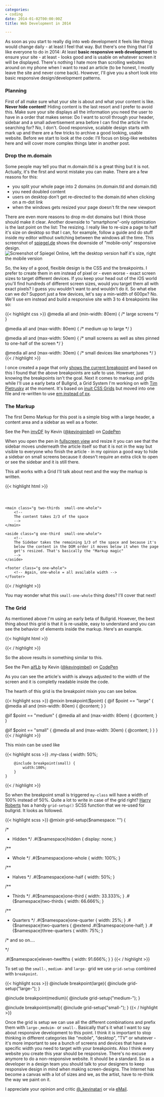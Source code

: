 ```yaml
---
categories:
- coding
date: 2014-01-02T00:00:00Z
title: Web Development in 2014

---
```


As soon as you start to really dig into web development it feels like things would change daily - at least I feel that way. But there's one thing that I'd like everyone to do in 2014: At least **basic responsive web development** to ensure your site - at least - looks good and is usable on whatever screen it will be displayed. There's nothing I hate more than scrolling websites around on my phone when I want to read an article (to be honest, I mostly leave the site and never come back). However, I'll give you a short look into basic responsive design/development patterns.

### Planning
First of all make sure what your site is about and what your content is like. **Never hide content!** Hiding content is the last resort and I prefer to avoid this. Make sure your site displays all the information you need the user to have in a order that makes sense: Do I want to scroll through your header, sidebar and a small advertisement area before I can find the article I'm searching for? No, I don't. Good responsive, scalable design starts with mark up and there are a few tricks to archive a good looking, usable website. Before we start to look at the code: I'll focus on blog-like websites here and will cover more complex things later in another post.

### Drop the m.domain
Some people may tell you that m.domain.tld is a great thing but it is not. Actually, it's the first and worst mistake you can make. There are a few reasons for this:

- you split your whole page into 2 domains (m.domain.tld and domain.tld)
- you need doubled content
- users on desktop don't get re-directed to the domain.tld when clicking on a m-dot link
- when the windows gets resized your page doesn't fit the new viewport

There are even more reasons to drop m-dot domains but I think those should make it clear. Another downside to "smartphone"-only optimization is the last point on the list: The resizing. I really like to re-size a page to half it's size on desktop so that I can, for example, follow a guide and do stuff inside my editor without switching between the windows all the time. This screenshot of [spiegel.de](http://spiegel.de) shows the downside of "mobile-only" responsive design.
![Screenshot of Spiegel Online, left the desktop version half it's size, right the mobile version](http://i.kevingimbel.me/sc/screenshot-16-46.png "Screenshot of Spiegel Online, left the desktop version half it's size, right the mobile version")

So, the key of a good, flexible design is the CSS and the breakpoints. I prefer to create them in em instead of pixel or - even worse - exact screen sizes to target different devices. If you keep your head out of the iOS world you'll find hundreds of different screen sizes, would you target them all with exact pixels? I guess you wouldn't want to and wouldn't do it. So what else can we do? Support just a few devices, let's say a min-width of 600px? No. We'll use em instead and build a responsive site with 3 to 4 breakpoints like so:

{{< highlight css >}}
@media all and (min-width: 80em) {
    /* large screens */
}

@media all and (max-width: 80em) {
    /* medium up to large */
}

@media all and (max-width: 50em) {
    /* small screens as well as sites pinned to one-half of the screen */
}

@media all and (max-width: 30em) {
    /* small devices like smartphones */
}
{{< / highlight >}}

I once created a page that only [shows the current breakpoint](http://dev.kevingimbel.me/breakpoint/) and based on this I found that the above breakpoints are safe to use. However, just knowing the breakpoints isn't the goal. Next it comes to markup and grids while I'll use a early beta of Bullgrid, a Grid System I'm working on with [Tim Pietrusky](http://twitter.com/timpietrusky) at the moment. It's based on [inuit CSS Grids](http://inuitcss.com/2012/12/building-grid-systems-with-inuit-css/) but moved into one file and re-written to use [em instead of px](/em-vs-px).

### The Markup
The first Demo Markup for this post is a simple blog with a large header, a content area and a sidebar as well as a footer.

<p data-height="400" data-theme-id="647" data-slug-hash="imvDF" data-user="kevingimbel" data-default-tab="result" class='codepen'>See the Pen <a href='http://codepen.io/kevingimbel/pen/imvDF'>imvDF</a> by Kevin (<a href='http://codepen.io/kevingimbel'>@kevingimbel</a>) on <a href='http://codepen.io'>CodePen</a></p>
<script async src="//codepen.io/assets/embed/ei.js"></script>

When you open the pen in [fullscreen view](http://codepen.io/kevingimbel/full/imvDF) and resize it you can see that the sidebar moves underneath the article itself so that it is not in the way but visible to everyone who finish the article - in my opinion a good way to hide a sidebar on small screens because it doesn't require an extra click to open or see the sidebar and it is still there.

This all works with a Grid I'll talk about next and the way the markup is written.

{{< highlight html >}}
<!-- Wrapping the Grid inside the gw class -->
<div class="wrapper gw">
    <header class="g one-whole  small-one-whole">
        <!-- the header always stays at 100% of the available width -->
    </header>

    <main class="g two-thirds  small-one-whole">
        <!--
        The content takes 2/3 of the space
        -->
    </main>

    <aside class="g one-third  small-one-whole">
        <!--
        The Sidebar takes the remaining 1/3 of the space and because it's
        below the content in the DOM order it moves below it when the page
        get's resized. That's basically the "Markup magic"
        -->
    </aside>

    <footer class="g one-whole">
        <!-- Again, one-whole = all available width -->
    </footer>
</div>
{{< / highlight >}}

You may wonder what this `small-one-whole` thing does? I'll cover that next!

### The Grid

As mentioned above I'm using an early beta of Bullgrid. However, the best thing about this grid is that it is re-usable, easy to understand and you can see the behavior of elements inside the markup. Here's an example.

{{< highlight html >}}
<article class="g one-third  medium-one-half  small-one-whole">
    <!-- Article 1 -->
</article>

<article class="g one-third  medium-one-half  small-one-whole">
    <!-- Article 2 -->
</article>

<article class="g one-third  medium-one-half  small-one-whole">
    <!-- Article 3 -->
</article>
{{< / highlight >}}

So the above results in something similar to this.

<p data-height="500" data-theme-id="647" data-slug-hash="aifLb" data-user="kevingimbel" data-default-tab="result" class='codepen'>See the Pen <a href='http://codepen.io/kevingimbel/pen/aifLb'>aifLb</a> by Kevin (<a href='http://codepen.io/kevingimbel'>@kevingimbel</a>) on <a href='http://codepen.io'>CodePen</a></p>
<script async src="//codepen.io/assets/embed/ei.js"></script>

As you can see the article's width is always adjusted to the width of the screen and it is completly readable inside the code.

The hearth of this grid is the breakpoint mixin you can see below.

{{< highlight scss >}}
@mixin breakpoint($point) {
  @if $point == "large" {
    @media all and (min-width: 80em) {
      @content;
    }
  }

  @if $point == "medium" {
    @media all and (max-width: 80em) {
      @content;
    }
  }

  @if $point == "small" {
    @media all and (max-width: 30em) {
      @content;
    }
  }
}
{{< / highlight >}}

This mixin can be used like

{{< highlight scss >}}
    .my-class {
        width: 50%;

        @include breakpoint(small) {
            width:100%;
        }
    }
{{< / highlight >}}

So when the breakpoint small is triggered `my-class` will have a width of 100% instead of 50%. Quite a lot to write in case of the grid right? [Harry Roberts](http://csswizardry.com/) has a handy `grid-setup()` SCSS function that we re-used for bullgrid. It looks as followed.

{{< highlight scss >}}
@mixin grid-setup($namespace: "") {

  /*
   * Hidden
   */
  .#{$namespace}hidden {
    display: none;
  }


  /**
   * Whole
   */
  .#{$namespace}one-whole {
    width: 100%;
  }


  /**
   * Halves
   */
  .#{$namespace}one-half {
    width: 50%;
  }


  /**
   * Thirds
   */
  .#{$namespace}one-third {
    width: 33.333%;
  }
  .#{$namespace}two-thirds {
    width: 66.666%;
  }


  /**
   * Quarters
   */
  .#{$namespace}one-quarter {
    width: 25%;
  }
  .#{$namespace}two-quarters {
    @extend .#{$namespace}one-half;
  }
  .#{$namespace}three-quarters {
    width: 75%;
  }

/*
    and so on....

*/

  .#{$namespace}eleven-twelfths {
    width: 91.666%;
  }
}
{{< / highlight >}}

To set up the `small-`, `medium-` and `large-` grid we use `grid-setup` combined with `breakpoint`.

{{< highlight scss >}}
@include breakpoint(large){
  @include grid-setup("large-");
}

@include breakpoint(medium){
  @include grid-setup("medium-");
}

@include breakpoint(small){
  @include grid-setup("small-");
}
{{< / highlight >}}

Once the grid is setup we can use all the different combinations and prefix them with `large-`,`meduim-` or `small-`. Basically that's it what I want to say about responsive development to this point. I think it is important to stop thinking in different categories like "mobile", "desktop", "TV" or whatever - it's more important to see a bunch of screens and devices that have a specific width you need to target with your breakpoints. Also I think every website you create this year should be responsive. There's no excuse anymore to do a non-responsive website. It should be a standard. So as a developer in a design team you should talk to your designers to keep responsive design in mind when making screen-designs. The Internet has become a canvas with a lot of sizes and we, as the artist, have to re-think the way we paint on it.

I appreciate your opinion and critic [@_kevinatari](http://twitter.com/_kevinatari) or via [eMail](/imprint).
